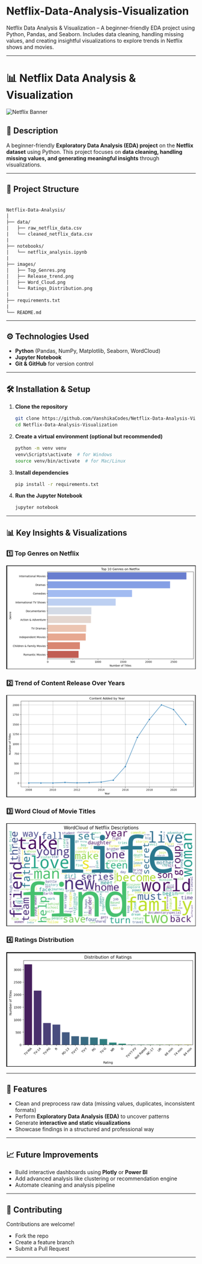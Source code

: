 # Netflix-Data-Analysis-Visualization
Netflix Data Analysis &amp; Visualization – A beginner-friendly EDA project using Python, Pandas, and Seaborn. Includes data cleaning, handling missing values, and creating insightful visualizations to explore trends in Netflix shows and movies.


---

# 📊 Netflix Data Analysis & Visualization

![Netflix Banner](images/banner.png) <!-- Optional banner image -->

## 📌 Description

A beginner-friendly **Exploratory Data Analysis (EDA) project** on the **Netflix dataset** using Python. This project focuses on **data cleaning, handling missing values, and generating meaningful insights** through visualizations.

---

## 📂 Project Structure

```

Netflix-Data-Analysis/
│
├── data/
│   ├── raw_netflix_data.csv
|   └── cleaned_netflix_data.csv
|
├── notebooks/
│   └── netflix_analysis.ipynb
|
├── images/
│   ├── Top_Genres.png
│   ├── Release_trend.png
│   ├── Word_Cloud.png
│   └── Ratings_Distribution.png
|
├── requirements.txt
|
└── README.md

```

---

## ⚙️ Technologies Used

* **Python** (Pandas, NumPy, Matplotlib, Seaborn, WordCloud)
* **Jupyter Notebook**
* **Git & GitHub** for version control

---

## 🛠️ Installation & Setup

1. **Clone the repository**

   ```bash
   git clone https://github.com/VanshikaCodes/Netflix-Data-Analysis-Visualization
   cd Netflix-Data-Analysis-Visualization
   ```

2. **Create a virtual environment (optional but recommended)**

   ```bash
   python -m venv venv
   venv\Scripts\activate  # for Windows
   source venv/bin/activate  # for Mac/Linux
   ```

3. **Install dependencies**

   ```bash
   pip install -r requirements.txt
   ```

4. **Run the Jupyter Notebook**

   ```bash
   jupyter notebook
   ```

---

## 📊 Key Insights & Visualizations

### 1️⃣ **Top Genres on Netflix**

![Top Genres](images/Top_Genres.png)

### 2️⃣ **Trend of Content Release Over Years**

![Release Trend](images/Release_Trend.png)

### 3️⃣ **Word Cloud of Movie Titles**

![Word Cloud](images/Word_Cloud.png)

### 4️⃣ **Ratings Distribution**

![Ratings Distribution](images/Ratings_Distribution.png)

---

## 🚀 Features

* Clean and preprocess raw data (missing values, duplicates, inconsistent formats)
* Perform **Exploratory Data Analysis (EDA)** to uncover patterns
* Generate **interactive and static visualizations**
* Showcase findings in a structured and professional way

---

## 📈 Future Improvements

* Build interactive dashboards using **Plotly** or **Power BI**
* Add advanced analysis like clustering or recommendation engine
* Automate cleaning and analysis pipeline

---

## 🤝 Contributing

Contributions are welcome!

* Fork the repo
* Create a feature branch
* Submit a Pull Request



---

